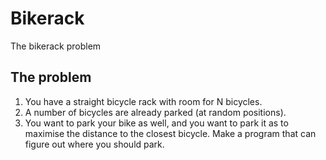 # Bikerack
The bikerack problem

## The problem
1. You have a straight bicycle rack with room for N bicycles.
2. A number of bicycles are already parked (at random positions).
3. You want to park your bike as well, and you want to park it as to maximise the distance to the closest bicycle.
Make a program that can figure out where you should park.
